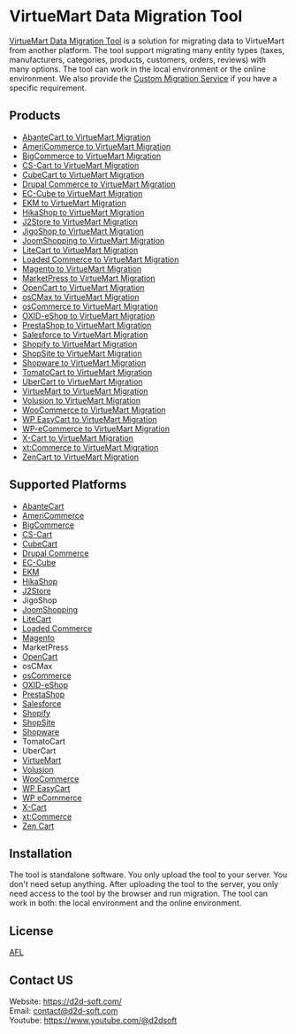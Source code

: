 # VirtueMart Data Migration Tool
[VirtueMart Data Migration Tool](https://d2d-soft.com/26-virtuemart-migration) is a solution for migrating data to VirtueMart from another platform. The tool support migrating many entity types (taxes, manufacturers, categories, products, customers, orders, reviews) with many options. The tool can work in the local environment or the online environment. We also provide the [Custom Migration Service](https://d2d-soft.com/migration-services/296-data-migration-customization.html) if you have a specific requirement. 

## Products
- [AbanteCart to VirtueMart Migration](https://d2d-soft.com/virtuemart-migration/1136-10874-abantecart-to-virtuemart-migration-tool.html#/72-entities-1000)
- [AmeriCommerce to VirtueMart Migration](https://d2d-soft.com/virtuemart-migration/781-7258-americommerce-to-virtuemart-migration-tool.html#/72-entities-1000)
- [BigCommerce to VirtueMart Migration](https://d2d-soft.com/virtuemart-migration/424-1722-bigcommerce-to-virtuemart-migration-tool.html#/72-entities-1000)
- [CS-Cart to VirtueMart Migration](https://d2d-soft.com/virtuemart-migration/336-1447-cs-cart-to-virtuemart-migration-tool.html#/72-entities-1000)
- [CubeCart to VirtueMart Migration](https://d2d-soft.com/virtuemart-migration/203-922-cubecart-to-virtuemart-migration-tool.html#/72-entities-1000)
- [Drupal Commerce to VirtueMart Migration](https://d2d-soft.com/virtuemart-migration/365-drupal-commerce-to-virtuemart-migration-service.html)
- [EC-Cube to VirtueMart Migration](https://d2d-soft.com/virtuemart-migration/1009-9584-ec-cube-to-virtuemart-migration-tool.html#/72-entities-1000)
- [EKM to VirtueMart Migration](https://d2d-soft.com/virtuemart-migration/835-7810-ekm-to-virtuemart-migration-tool.html#/72-entities-1000)
- [HikaShop to VirtueMart Migration](https://d2d-soft.com/virtuemart-migration/462-1907-hikashop-to-virtuemart-migration-tool.html#/72-entities-1000)
- [J2Store to VirtueMart Migration](https://d2d-soft.com/virtuemart-migration/505-2102-j2store-to-virtuemart-migration-tool.html#/72-entities-1000)
- [JigoShop to VirtueMart Migration](https://d2d-soft.com/virtuemart-migration/553-2322-jigoshop-to-virtuemart-migration-tool.html#/72-entities-1000)
- [JoomShopping to VirtueMart Migration](https://d2d-soft.com/virtuemart-migration/603-2562-joomshopping-to-virtuemart-migration-tool.html#/72-entities-1000)
- [LiteCart to VirtueMart Migration](https://d2d-soft.com/virtuemart-migration/889-8372-litecart-to-virtuemart-migration-tool.html#/72-entities-1000)
- [Loaded Commerce to VirtueMart Migration](https://d2d-soft.com/virtuemart-migration/204-928-loaded-to-virtuemart-migration-tool.html#/72-entities-1000)
- [Magento to VirtueMart Migration](https://d2d-soft.com/virtuemart-migration/205-932-magento-to-virtuemart-migration-tool.html#/72-entities-1000)
- [MarketPress to VirtueMart Migration](https://d2d-soft.com/virtuemart-migration/578-2442-marketpress-to-virtuemart-migration-tool.html#/72-entities-1000)
- [OpenCart to VirtueMart Migration](https://d2d-soft.com/virtuemart-migration/206-937-opencart-to-virtuemart-migration-tool.html#/72-entities-1000)
- [osCMax to VirtueMart Migration](https://d2d-soft.com/virtuemart-migration/1203-11557-oscmax-to-virtuemart-migration-tool.html#/72-entities-1000)
- [osCommerce to VirtueMart Migration](https://d2d-soft.com/virtuemart-migration/207-942-oscommerce-to-virtuemart-migration-tool.html#/72-entities-1000)
- [OXID-eShop to VirtueMart Migration](https://d2d-soft.com/virtuemart-migration/208-947-oxid-eshop-to-virtuemart-migration-tool.html#/72-entities-1000)
- [PrestaShop to VirtueMart Migration](https://d2d-soft.com/virtuemart-migration/209-952-prestashop-to-virtuemart-migration-tool.html#/72-entities-1000)
- [Salesforce to VirtueMart Migration](https://d2d-soft.com/virtuemart-migration/729-6847-salesforce-to-virtuemart-migration-tool.html#/72-entities-1000)
- [Shopify to VirtueMart Migration](https://d2d-soft.com/virtuemart-migration/386-1537-shopify-to-virtuemart-migration-tool.html#/72-entities-1000)
- [ShopSite to VirtueMart Migration](https://d2d-soft.com/virtuemart-migration/862-8086-shopsite-to-virtuemart-migration-tool.html#/72-entities-1000)
- [Shopware to VirtueMart Migration](https://d2d-soft.com/virtuemart-migration/1071-10213-shopware-to-virtuemart-migration-tool.html#/72-entities-1000)
- [TomatoCart to VirtueMart Migration](https://d2d-soft.com/virtuemart-migration/1235-11898-tomatocart-to-virtuemart-migration-tool.html#/72-entities-1000)
- [UberCart to VirtueMart Migration](https://d2d-soft.com/virtuemart-migration/1267-12239-ubercart-to-virtuemart-migration-tool.html#/72-entities-1000)
- [VirtueMart to VirtueMart Migration](https://d2d-soft.com/virtuemart-migration/210-957-virtuemart-to-virtuemart-migration-tool.html#/72-entities-1000)
- [Volusion to VirtueMart Migration](https://d2d-soft.com/virtuemart-migration/652-6044-volusion-to-virtuemart-migration-tool.html#/72-entities-1000)
- [WooCommerce to VirtueMart Migration](https://d2d-soft.com/virtuemart-migration/211-962-woocommerce-to-virtuemart-migration-tool.html#/72-entities-1000)
- [WP EasyCart to VirtueMart Migration](https://d2d-soft.com/virtuemart-migration/678-6319-wpeasycart-to-virtuemart-migration-tool.html#/72-entities-1000)
- [WP-eCommerce to VirtueMart Migration](https://d2d-soft.com/virtuemart-migration/212-967-wp-ecommerce-to-virtuemart-migration-tool.html#/72-entities-1000)
- [X-Cart to VirtueMart Migration](https://d2d-soft.com/virtuemart-migration/213-972-x-cart-to-virtuemart-migration-tool.html#/72-entities-1000)
- [xt:Commerce to VirtueMart Migration](https://d2d-soft.com/virtuemart-migration/214-977-xtcommerce-to-virtuemart-migration-tool.html#/72-entities-1000)
- [ZenCart to VirtueMart Migration](https://d2d-soft.com/virtuemart-migration/215-982-zencart-to-virtuemart-migration-tool.html#/72-entities-1000)

## Supported Platforms
- [AbanteCart](https://www.abantecart.com/)
- [AmeriCommerce](https://www.americommerce.com/)
- [BigCommerce](https://www.bigcommerce.com/)
- [CS-Cart](https://www.cs-cart.com/)
- [CubeCart](https://www.cubecart.com/)
- [Drupal Commerce](https://drupalcommerce.org/)
- [EC-Cube](https://www.ec-cube.net/)
- [EKM](https://www.ekm.com/)
- [HikaShop](https://www.hikashop.com/)
- [J2Store](https://www.j2store.org/)
- JigoShop
- [JoomShopping](https://extensions.joomla.org/extension/joomshopping/)
- [LiteCart](https://www.litecart.net/)
- [Loaded Commerce](https://loadedcommerce.com/)
- [Magento](https://magento.com/)
- MarketPress
- [OpenCart](https://www.opencart.com/)
- osCMax
- [osCommerce](https://www.oscommerce.com/)
- [OXID-eShop](https://www.oxid-esales.com)
- [PrestaShop](https://www.prestashop.com)
- [Salesforce](https://www.salesforce.com/)
- [Shopify](https://www.shopify.com/)
- [ShopSite](https://www.shopsite.com/)
- [Shopware](https://www.shopware.com/)
- TomatoCart
- UberCart
- [VirtueMart](https://virtuemart.net/)
- [Volusion](https://volusion.com/)
- [WooCommerce](https://woocommerce.com/)
- [WP EasyCart](https://www.wpeasycart.com/)
- [WP eCommerce](https://wpecommerce.org/)
- [X-Cart](https://www.x-cart.com/)
- [xt:Commerce](https://www.xt-commerce.com/)
- [Zen Cart](https://www.zen-cart.com/)

## Installation
The tool is standalone software. You only upload the tool to your server. You don't need setup anything. After uploading the tool to the server, you only need access to the tool by the browser and run migration. The tool can work in both: the local environment and the online environment.

## License

[AFL](https://d2d-soft.com/license/AFL.txt)

## Contact US
Website: https://d2d-soft.com/ \
Email: contact@d2d-soft.com \
Youtube: https://www.youtube.com/@d2dsoft 